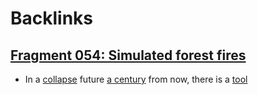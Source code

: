 
# Backlinks
## [Fragment 054: Simulated forest fires](<Fragment 054: Simulated forest fires.md>)
- In a [collapse](<collapse.md>) future [a century](<a century.md>) from now, there is a [tool](<tool.md>)

